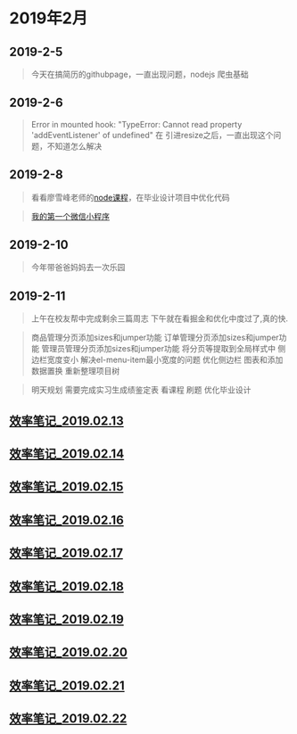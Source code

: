 # 2019年2月
## 2019-2-5
>今天在搞简历的githubpage，一直出现问题，nodejs 爬虫基础


## 2019-2-6
>Error in mounted hook: "TypeError: Cannot read property 'addEventListener' of undefined"
在 引进resize之后，一直出现这个问题，不知道怎么解决

## 2019-2-8
>看看廖雪峰老师的[node课程](https://www.liaoxuefeng.com/wiki/001434446689867b27157e896e74d51a89c25cc8b43bdb3000/001434501245426ad4b91f2b880464ba876a8e3043fc8ef000)，在毕业设计项目中优化代码


>[我的第一个微信小程序](https://mp.weixin.qq.com/wxopen/devprofile?action=get_profile&token=1402027652&lang=zh_CN)

## 2019-2-10
>今年带爸爸妈妈去一次乐园

## 2019-2-11
>上午在校友帮中完成剩余三篇周志
 下午就在看掘金和优化中度过了,真的快.
 
> 商品管理分页添加sizes和jumper功能
 订单管理分页添加sizes和jumper功能
 管理员管理分页添加sizes和jumper功能
 将分页等提取到全局样式中
 侧边栏宽度变小
 解决el-menu-item最小宽度的问题
 优化侧边栏
 图表和添加数据置换
 重新整理项目树
 
 >明天规划
 需要完成实习生成绩鉴定表
 看课程
 刷题
 优化毕业设计
  
  
  ## [效率笔记_2019.02.13](http://note.youdao.com/noteshare?id=09f2a460c874fab98ebe24160cbb966b&sub=WEB87fc27e66c2b1f25035dfe25f7176dec)
  
  ## [效率笔记_2019.02.14](http://note.youdao.com/noteshare?id=1a99e29120224a865966fbe2f643e6d8&sub=WEB8e6d9468a658b51a00daeb6d4cd4c0cb)
  
  ## [效率笔记_2019.02.15](http://note.youdao.com/noteshare?id=286239594649fa202c6eaeaaa581619f&sub=0216F8018328424F9D4486C9338B901C)
  
  ## [效率笔记_2019.02.16](http://note.youdao.com/noteshare?id=280a50150c977b209cc5b34c4dea85dc&sub=31375D22B50441278CC6EEDB80FF52A1)
  
  ## [效率笔记_2019.02.17](http://note.youdao.com/noteshare?id=65bca5cb9d217312755f2be6ba099aa6&sub=7E2932E67928498D941776ADC0B3A92E)
  
  ## [效率笔记_2019.02.18](http://note.youdao.com/noteshare?id=956a47991541151abeed49b6e7112a9f)
  
  ## [效率笔记_2019.02.19](http://note.youdao.com/noteshare?id=ccd6cfe2fcd3a5d325a1d219abdd3817)
  
  ## [效率笔记_2019.02.20](http://note.youdao.com/noteshare?id=0f7fd1b395eea819c9e8b2c869c98c99)
  
  ## [效率笔记_2019.02.21](http://note.youdao.com/noteshare?id=2acd01405fcd6df55d2ae87cc47f52c8)
  
  ## [效率笔记_2019.02.22](http://note.youdao.com/noteshare?id=b2a4efdf54fa1fb067dc0e6c8b7b8fd3)

